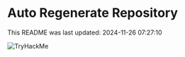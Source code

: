 # Auto Regenerate Repository

This README was last updated: 2024-11-26 07:27:10

 ![TryHackMe](https://tryhackme.com/badge/533634)